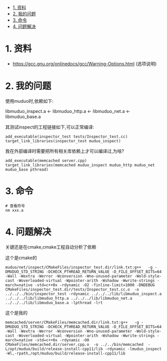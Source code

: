 

<!-- TOC -->

- [1. 资料](#1-资料)
- [2. 我的问题](#2-我的问题)
- [3. 命令](#3-命令)
- [4. 问题解决](#4-问题解决)

<!-- /TOC -->


<a id="markdown-1-资料" name="1-资料"></a>
# 1. 资料

* https://gcc.gnu.org/onlinedocs/gcc/Warning-Options.html (选项说明)

<a id="markdown-2-我的问题" name="2-我的问题"></a>
# 2. 我的问题

使用muduo时,依赖如下:

libmuduo_inspect.a <- libmuduo_http.a <- libmuduo_net.a <- libmuduo_base.a

其测试inspect的工程链接如下,可以正常编译:
```
add_executable(inspector_test tests/Inspector_test.cc)
target_link_libraries(inspector_test muduo_inspect)
```

我在外部编译时需要把所有相关库依赖上才可以编译过,为啥?
```
add_executable(memcached server.cpp)
target_link_libraries(memcached muduo_inspect muduo_http muduo_net muduo_base pthread)
```

<a id="markdown-3-命令" name="3-命令"></a>
# 3. 命令


```
# 查看符号
nm xxx.a

```

<a id="markdown-4-问题解决" name="4-问题解决"></a>
# 4. 问题解决

关键还是在cmake,cmake工程自动分析了依赖

这个是cmake的
```
muduo/net/inspect/CMakeFiles/inspector_test.dir/link.txt:g++   -g -DMUDUO_STD_STRING -DCHECK_PTHREAD_RETURN_VALUE -D_FILE_OFFSET_BITS=64 -Wall -Wextra -Werror -Wconversion -Wno-unused-parameter -Wold-style-cast -Woverloaded-virtual -Wpointer-arith -Wshadow -Wwrite-strings -march=native -std=c++0x -rdynamic -O2 -finline-limit=1000 -DNDEBUG    CMakeFiles/inspector_test.dir/tests/Inspector_test.cc.o  -o ../../../bin/inspector_test -rdynamic ../../../lib/libmuduo_inspect.a ../../../lib/libmuduo_http.a ../../../lib/libmuduo_net.a ../../../lib/libmuduo_base.a -lpthread -lrt 
```

这个是我的
```
memcached/server/CMakeFiles/memcached.dir/link.txt:g++   -g -DMUDUO_STD_STRING -DCHECK_PTHREAD_RETURN_VALUE -D_FILE_OFFSET_BITS=64 -Wall -Wextra -Werror -Wconversion -Wno-unused-parameter -Wold-style-cast -Woverloaded-virtual -Wpointer-arith -Wshadow -Wwrite-strings -march=native -std=c++0x -rdynamic -O0    CMakeFiles/memcached.dir/server.cpp.o  -o ../../bin/memcached  -L/opt/muduo/build/release-install-cpp11/lib -rdynamic -lmuduo_inspect -Wl,-rpath,/opt/muduo/build/release-install-cpp11/lib 
```
